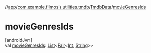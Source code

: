 //[app](../../../index.md)/[com.example.filmosis.utilities.tmdb](../index.md)/[TmdbData](index.md)/[movieGenresIds](movie-genres-ids.md)

# movieGenresIds

[androidJvm]\
val [movieGenresIds](movie-genres-ids.md): [List](https://kotlinlang.org/api/latest/jvm/stdlib/kotlin.collections/-list/index.html)&lt;[Pair](https://kotlinlang.org/api/latest/jvm/stdlib/kotlin/-pair/index.html)&lt;[Int](https://kotlinlang.org/api/latest/jvm/stdlib/kotlin/-int/index.html), [String](https://kotlinlang.org/api/latest/jvm/stdlib/kotlin/-string/index.html)&gt;&gt;

